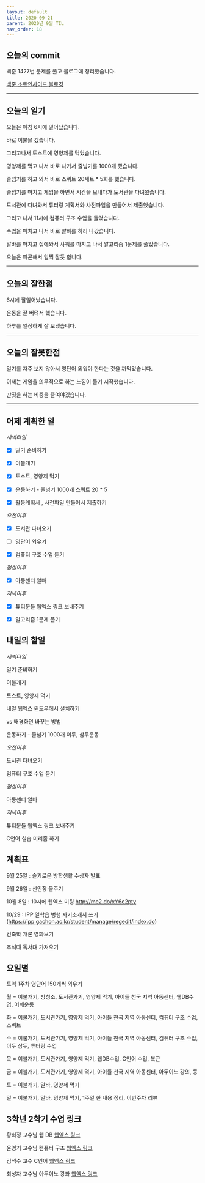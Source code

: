 ```yaml
---
layout: default
title: 2020-09-21
parent: 2020년_9월_TIL
nav_order: 18
---
```


## 오늘의 commit

백준 1427번 문제를 풀고 블로그에 정리했습니다.

[백준 소트인사이드 블로깅](https://c0dewave.github.io/docs/6-Algorithm/022-baek1427/)

---

## 오늘의 일기

오늘은 아침 6시에 일어났습니다.

바로 이불을 갰습니다.

그리고나서 토스트에 영양제를 먹었습니다.

영양제를 먹고 나서 바로 나가서 줄넘기를 1000개 했습니다.

줄넘기를 하고 와서 바로 스쿼트 20세트 * 5회를 했습니다.

줄넘기를 마치고 게임을 하면서 시간을 보내다가 도서관을 다녀왔습니다.

도서관에 다녀와서 튜터링 계획서와 사전파일을 만들어서 제출했습니다.

그리고 나서 11시에 컴퓨터 구조 수업을 들었습니다.

수업을 마치고 나서 바로 알바를 하러 나갔습니다.

알바를 마치고 집에와서 샤워를 마치고 나서 알고리즘 1문제를 풀었습니다.

오늘은 피곤해서 일찍 잘듯 합니다.

---

## 오늘의 잘한점

6시에 잘일어났습니다.

운동을 잘 버텨서 했습니다.

하루를 일정하게 잘 보냈습니다.

---

## 오늘의 잘못한점

일기를 자주 보지 않아서 영단어 외워야 한다는 것을 까먹었습니다.

이제는 게임을 의무적으로 하는 느낌이 들기 시작했습니다.

딴짓을 하는 비중을 줄여야겠습니다.

---

## 어제 계획한 일

*새벽타임*

- [X] 일기 준비하기

- [X] 이불개기

- [X] 토스트, 영양제 먹기

- [X] 운동하기 - 줄넘기 1000개 스쿼트 20 * 5

- [X] 활동계획서 , 사전파일 만들어서 제출하기

*오전이후*

- [X] 도서관 다녀오기

- [ ] 영단어 외우기

- [X] 컴퓨터 구조 수업 듣기

*점심이후*

- [X] 아동센터 알바

*저녁이후*

- [X] 튜티분들 웹엑스 링크 보내주기

- [X] 알고리즘 1문제 풀기

## 내일의 할일

*새벽타임*

일기 준비하기

이불개기

토스트, 영양제 먹기

내일 웹엑스 윈도우에서 설치하기

vs 배경화면 바꾸는 방법

운동하기 - 줄넘기 1000개 이두, 삼두운동

*오전이후*

도서관 다녀오기

컴퓨터 구조 수업 듣기

*점심이후*

아동센터 알바

*저녁이후*

튜티분들 웹엑스 링크 보내주기

C언어 실습 미리좀 하기

## 계획표

9월 25일 : 슬기로운 방학생활 수상자 발표

9월 26일 : 선인장 물주기

10월 8일 : 10시에 웹엑스 미팅 http://me2.do/xY6c2pty

10/29 : IPP 일학습 병행 자기소개서 쓰기(https://ipp.gachon.ac.kr/student/manage/regedit/index.do)

건축학 개론 영화보기

추석때 독서대 가져오기

## 요일별

토익 1주차 영단어 150개씩 외우기

월 = 이불개기, 방청소, 도서관가기, 영양제 먹기, 아이들 천국 지역 아동센터, 웹DB수업, 어깨운동

화 = 이불개기, 도서관가기, 영양제 먹기, 아이들 천국 지역 아동센터, 컴퓨터 구조 수업, 스쿼트

수 = 이불개기, 도서관가기, 영양제 먹기, 아이들 천국 지역 아동센터, 컴퓨터 구조 수업, 이두 삼두, 튜터링 수업

목 = 이불개기, 도서관가기, 영양제 먹기, 웹DB수업, C언어 수업, 복근

금 = 이불개기, 도서관가기, 영양제 먹기, 아이들 천국 지역 아동센터, 아두이노 강의, 등

토 = 이불개기, 알바, 영양제 먹기

일 = 이불개기, 알바, 영양제 먹기, 1주일 한 내용 정리, 이번주차 리뷰

## 3학년 2학기 수업 링크

황희정 교수님 웹 DB [웹엑스 링크](https://gachon.webex.com/meet/hwanghj)

윤영기 교수님 컴퓨터 구조 [웹엑스 링크](http://gachon.webex.com/meet/ykyoon)

김석수 교수 C언어 [웹엑스 링크](http://gachon.webex.com/meet/sskim)

최성자 교수님 아두이노 강좌 [웹엑스 링크](https://gachon.webex.com/meet/artchoi0g)
